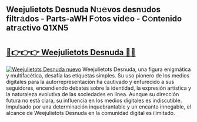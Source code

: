 ## Weejulietots Desnuda N𝚞𝚎vos desn𝚞dos filtr𝚊dos - Parts-aWH F𝚘tos vid𝚎o - C𝚘ntenido atr𝚊ctivo Q1XN5

# <h2><a href="http://mbcsn31.tromn.icu/?c=Weejulietots+Desnuda">🔗👉👉👉 Weejulietots Desnuda 🔗🔗</a></h2>

[![Weejulietots Desnuda nuevo](https://i.imgur.com/pEAQMta.gif)](http://mbcsn31.tromn.icu/?c=Weejulietots+Desnuda)
Weejulietots Desnuda, una figura enigmática y multifacética, desafía las etiquetas simples. Su uso pionero de los medios digitales para la autorrepresentación ha cautivado y enfurecido a sus seguidores, encendiendo debates sobre la identidad, la expresión artística y la naturaleza evolutiva de las sociedades en línea. Aunque su dirección futura no está clara, su influencia en los medios digitales es indiscutible. Impulsado por una determinación inquebrantable y un encanto innegable, el alcance de Weejulietots Desnuda en la comunidad digital es ilimitado.
